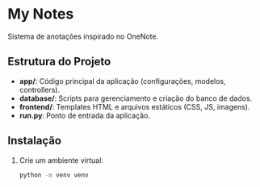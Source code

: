 # My Notes

Sistema de anotações inspirado no OneNote.

## Estrutura do Projeto

- **app/**: Código principal da aplicação (configurações, modelos, controllers).
- **database/**: Scripts para gerenciamento e criação do banco de dados.
- **frontend/**: Templates HTML e arquivos estáticos (CSS, JS, imagens).
- **run.py**: Ponto de entrada da aplicação.

## Instalação

1. Crie um ambiente virtual:
   ```bash
   python -m venv venv
